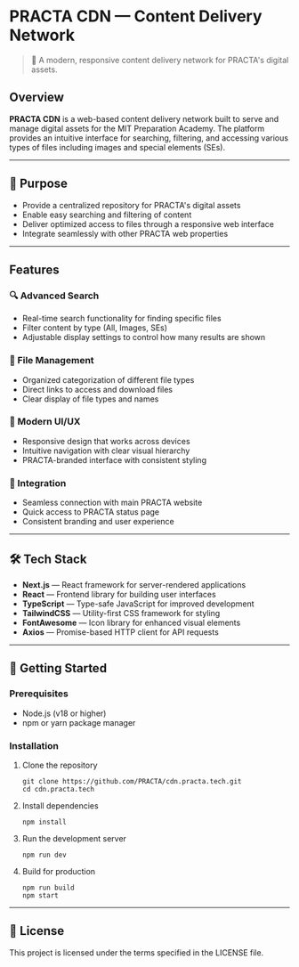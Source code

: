 # PRACTA CDN — Content Delivery Network

> 🚀 A modern, responsive content delivery network for PRACTA's digital assets.

## Overview

**PRACTA CDN** is a web-based content delivery network built to serve and manage digital assets for the MIT Preparation Academy. The platform provides an intuitive interface for searching, filtering, and accessing various types of files including images and special elements (SEs).

---

## 🌟 Purpose

- Provide a centralized repository for PRACTA's digital assets
- Enable easy searching and filtering of content
- Deliver optimized access to files through a responsive web interface
- Integrate seamlessly with other PRACTA web properties

---

## Features

### 🔍 Advanced Search
- Real-time search functionality for finding specific files
- Filter content by type (All, Images, SEs)
- Adjustable display settings to control how many results are shown

### 📂 File Management
- Organized categorization of different file types
- Direct links to access and download files
- Clear display of file types and names

### 🎨 Modern UI/UX
- Responsive design that works across devices
- Intuitive navigation with clear visual hierarchy
- PRACTA-branded interface with consistent styling

### 🔄 Integration
- Seamless connection with main PRACTA website
- Quick access to PRACTA status page
- Consistent branding and user experience

---

## 🛠️ Tech Stack

- **Next.js** — React framework for server-rendered applications
- **React** — Frontend library for building user interfaces
- **TypeScript** — Type-safe JavaScript for improved development
- **TailwindCSS** — Utility-first CSS framework for styling
- **FontAwesome** — Icon library for enhanced visual elements
- **Axios** — Promise-based HTTP client for API requests

---

## 🚀 Getting Started

### Prerequisites
- Node.js (v18 or higher)
- npm or yarn package manager

### Installation
1. Clone the repository
   ```
   git clone https://github.com/PRACTA/cdn.practa.tech.git
   cd cdn.practa.tech
   ```

2. Install dependencies
   ```
   npm install
   ```

3. Run the development server
   ```
   npm run dev
   ```

4. Build for production
   ```
   npm run build
   npm start
   ```

---

## 📝 License
This project is licensed under the terms specified in the LICENSE file.